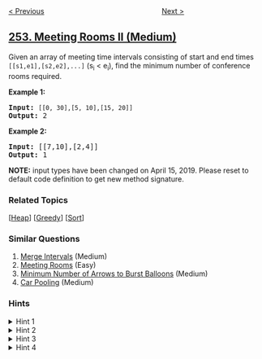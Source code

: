 <!--|This file generated by command(leetcode description); DO NOT EDIT.    |-->
<!--+----------------------------------------------------------------------+-->
<!--|@author    openset <openset.wang@gmail.com>                           |-->
<!--|@link      https://github.com/openset                                 |-->
<!--|@home      https://github.com/openset/leetcode                        |-->
<!--+----------------------------------------------------------------------+-->

[< Previous](https://github.com/openset/leetcode/tree/master/problems/meeting-rooms "Meeting Rooms")
　　　　　　　　　　　　　　　　
[Next >](https://github.com/openset/leetcode/tree/master/problems/factor-combinations "Factor Combinations")

## [253. Meeting Rooms II (Medium)](https://leetcode.com/problems/meeting-rooms-ii "会议室 II")

<p>Given an array of meeting time intervals consisting of start and end times <code>[[s1,e1],[s2,e2],...]</code> (s<sub>i</sub> &lt; e<sub>i</sub>), find the minimum number of conference rooms required.</p>

<p><strong>Example 1:</strong></p>

<pre>
<strong>Input:</strong> <code>[[0, 30],[5, 10],[15, 20]]</code>
<strong>Output:</strong> 2</pre>

<p><b>Example 2:</b></p>

<pre>
<b>Input:</b> [[7,10],[2,4]]
<b>Output:</b> 1</pre>

<p><strong>NOTE:</strong>&nbsp;input types have been changed on April 15, 2019. Please reset to default code definition to get new method signature.</p>

### Related Topics
  [[Heap](https://github.com/openset/leetcode/tree/master/tag/heap/README.md)]
  [[Greedy](https://github.com/openset/leetcode/tree/master/tag/greedy/README.md)]
  [[Sort](https://github.com/openset/leetcode/tree/master/tag/sort/README.md)]

### Similar Questions
  1. [Merge Intervals](https://github.com/openset/leetcode/tree/master/problems/merge-intervals) (Medium)
  1. [Meeting Rooms](https://github.com/openset/leetcode/tree/master/problems/meeting-rooms) (Easy)
  1. [Minimum Number of Arrows to Burst Balloons](https://github.com/openset/leetcode/tree/master/problems/minimum-number-of-arrows-to-burst-balloons) (Medium)
  1. [Car Pooling](https://github.com/openset/leetcode/tree/master/problems/car-pooling) (Medium)

### Hints
<details>
<summary>Hint 1</summary>
Think about how we would approach this problem in a very simplistic way. We will allocate rooms to meetings that occur earlier in the day v/s the ones that occur later on, right?
</details>

<details>
<summary>Hint 2</summary>
If you've figured out that we have to <b>sort</b> the meetings by their start time, the next thing to think about is how do we do the allocation? <br>There are two scenarios possible here for any meeting. Either there is no meeting room available and a new one has to be allocated, or a meeting room has freed up and this meeting can take place there.
</details>

<details>
<summary>Hint 3</summary>
An important thing to note is that we don't really care <b>which</b> room gets freed up while allocating a room for the current meeting. As long as a room is free, our job is done. <br><br>We already know the rooms we have allocated till now and we also know when are they due to get free because of the end times of the meetings going on in those rooms. We can simply check the room which is due to get vacated the earliest amongst all the allocated rooms.
</details>

<details>
<summary>Hint 4</summary>
Following up on the previous hint, we can make use of a min-heap to store the end times of the meetings in various rooms. <br><br>So, every time we want to check if any room is free or not, simply check the topmost element of the min heap as that would be the room that would get free the earliest out of all the other rooms currently occupied.

<br><br>If the room we extracted from the top of the min heap isn't free, then no other room is. So, we can save time here and simply allocate a new room.
</details>
